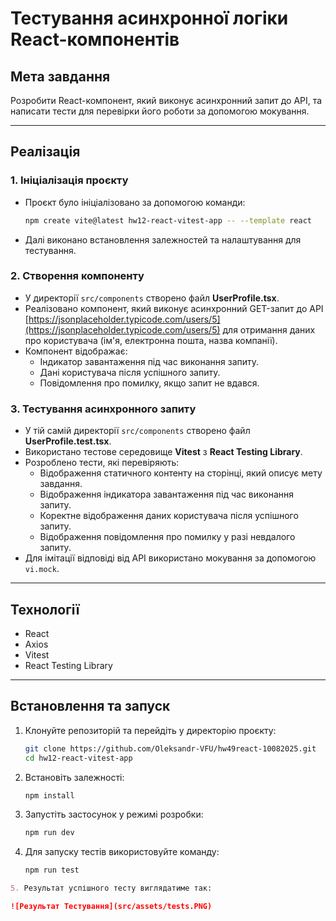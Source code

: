 # Тестування асинхронної логіки React-компонентів

## Мета завдання

Розробити React-компонент, який виконує асинхронний запит до API, та написати тести для перевірки його роботи за допомогою мокування.

---

## Реалізація

### 1. Ініціалізація проєкту

- Проєкт було ініціалізовано за допомогою команди:
    ```sh
    npm create vite@latest hw12-react-vitest-app -- --template react
    ```
- Далі виконано встановлення залежностей та налаштування для тестування.

### 2. Створення компоненту

- У директорії `src/components` створено файл **UserProfile.tsx**.
- Реалізовано компонент, який виконує асинхронний GET-запит до API [https://jsonplaceholder.typicode.com/users/5](https://jsonplaceholder.typicode.com/users/5) для отримання даних про користувача (ім'я, електронна пошта, назва компанії).
- Компонент відображає:
    - Індикатор завантаження під час виконання запиту.
    - Дані користувача після успішного запиту.
    - Повідомлення про помилку, якщо запит не вдався.

### 3. Тестування асинхронного запиту

- У тій самій директорії `src/components` створено файл **UserProfile.test.tsx**.
- Використано тестове середовище **Vitest** з **React Testing Library**.
- Розроблено тести, які перевіряють:
    - Відображення статичного контенту на сторінці, який описує мету завдання.
    - Відображення індикатора завантаження під час виконання запиту.
    - Коректне відображення даних користувача після успішного запиту.
    - Відображення повідомлення про помилку у разі невдалого запиту.
- Для імітації відповіді від API використано мокування за допомогою `vi.mock`.

---

## Технології

- React
- Axios
- Vitest
- React Testing Library

---

## Встановлення та запуск

1. Клонуйте репозиторій та перейдіть у директорію проєкту:
     ```sh
     git clone https://github.com/Oleksandr-VFU/hw49react-10082025.git
     cd hw12-react-vitest-app
     ```
2. Встановіть залежності:
     ```sh
     npm install
     ```
3. Запустіть застосунок у режимі розробки:
     ```sh
     npm run dev
     ```
4. Для запуску тестів використовуйте команду:
     ```sh
     npm run test
     ```
```markdown
5. Результат успішного тесту виглядатиме так:

![Результат Тестування](src/assets/tests.PNG)